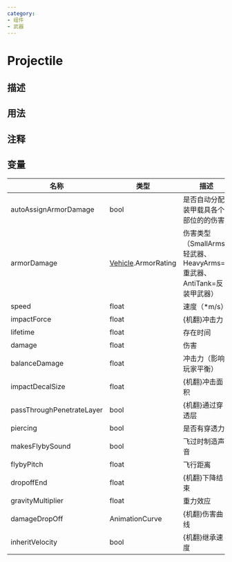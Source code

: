 ```yaml
---
category: 
- 组件
- 武器
---
```

# Projectile
## 描述

## 用法

## 注释

## 变量
| 名称 | 类型 | 描述 |
| ----------- | ----------- | ----------- |
| autoAssignArmorDamage  | bool | 是否自动分配装甲载具各个部位的的伤害 |  
| armorDamage  | [Vehicle](./Vehicle.md).ArmorRating | 伤害类型（SmallArms=轻武器、HeavyArms=重武器、AntiTank=反装甲武器） |  
| speed  | float | 速度（*m/s） |  
| impactForce  | float | {机翻}冲击力 |  
| lifetime  | float | 存在时间 |  
| damage  | float |  伤害 |  
| balanceDamage  | float | 冲击力（影响玩家平衡） |  
| impactDecalSize  | float |  {机翻}冲击面积 |  
| passThroughPenetrateLayer  | bool | {机翻}通过穿透层 |  
| piercing  | bool |  是否有穿透力 |  
| makesFlybySound  | bool |  飞过时制造声音 |  
| flybyPitch  | float |  飞行距离 |  
| dropoffEnd  | float |  {机翻}下降结束 |  
| gravityMultiplier  | float |  重力效应 |  
| damageDropOff | AnimationCurve |  {机翻}伤害曲线 |  
| inheritVelocity  | bool |  {机翻}继承速度 |  
